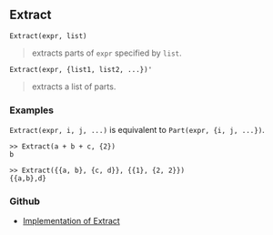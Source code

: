 ## Extract

```
Extract(expr, list)
```

> extracts parts of `expr` specified by `list`.

```
Extract(expr, {list1, list2, ...})'
```

> extracts a list of parts.

### Examples

`Extract(expr, i, j, ...)` is equivalent to `Part(expr, {i, j, ...})`.

```
>> Extract(a + b + c, {2})
b
 
>> Extract({{a, b}, {c, d}}, {{1}, {2, 2}})
{{a,b},d}
```

### Github

* [Implementation of Extract](https://github.com/axkr/symja_android_library/blob/master/symja_android_library/matheclipse-core/src/main/java/org/matheclipse/core/builtin/ListFunctions.java#L2561) 
